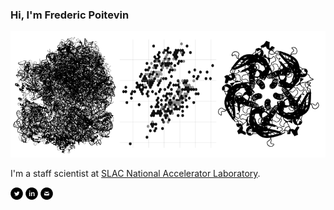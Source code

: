 ### Hi, I'm Frederic Poitevin
<img src="https://raw.githubusercontent.com/fredericpoitevin/fredericpoitevin/master/images/logo.png">

I'm a staff scientist at [SLAC National Accelerator Laboratory](https://www6.slac.stanford.edu/).

[<img src="https://raw.githubusercontent.com/fredericpoitevin/fredericpoitevin/master/images/twitter.png">](https://twitter.com/fredericpoitev1)
[<img src="https://raw.githubusercontent.com/fredericpoitevin/fredericpoitevin/master/images/linkedin.png">](https://www.linkedin.com/in/fredericpoitevin/)
[<img src="https://raw.githubusercontent.com/fredericpoitevin/fredericpoitevin/master/images/mail.png">](mailto:frederic.poitevin@gmail.com)


<!-- “Entypo pictograms by Daniel Bruce — www.entypo.com” -->
